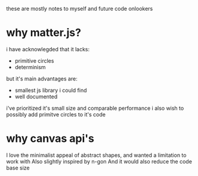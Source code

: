 these are mostly notes to myself and future code onlookers

# why matter.js?

i have acknowlegded that it lacks:
- primitive circles
- determinism

but it's main advantages are:
- smallest js library i could find
- well documented

i've prioritized it's small size and comparable performance
i also wish to possibly add primitve circles to it's code

# why canvas api's
I love the minimalist appeal of abstract shapes, and wanted a limitation to work with
Also slightly inspired by n-gon
And it would also reduce the code base size
